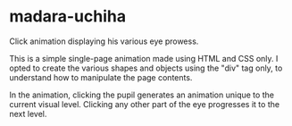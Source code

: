 # madara-uchiha
Click animation displaying his various eye prowess.

This is a simple single-page animation made using HTML and CSS only.
I opted to create the various shapes and objects using the "div" tag only, to understand how to manipulate the page contents.

In the animation, clicking the pupil generates an animation unique to the current visual level.
Clicking any other part of the eye progresses it to the next level.
